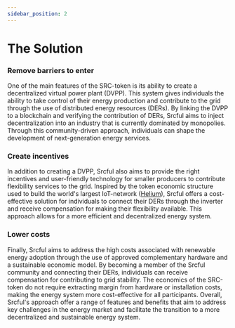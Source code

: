 ```yaml
---
sidebar_position: 2
---
```


# The Solution

### Remove barriers to enter
One of the main features of the SRC-token is its ability to create a decentralized virtual power plant (DVPP). This system gives individuals the ability to take control of their energy production and contribute to the grid through the use of distributed energy resources (DERs). By linking the DVPP to a blockchain and verifying the contribution of DERs, Srcful aims to inject decentralization into an industry that is currently dominated by monopolies. Through this community-driven approach, individuals can shape the development of next-generation energy services.

### Create incentives
In addition to creating a DVPP, Srcful also aims to provide the right incentives and user-friendly technology for smaller producers to contribute flexibility services to the grid. Inspired by the token economic structure used to build the world's largest IoT-network ([Helium](https://www.helium.com/)), Srcful offers a cost-effective solution for individuals to connect their DERs through the inverter and receive compensation for making their flexibility available. This approach allows for a more efficient and decentralized energy system.

### Lower costs
Finally, Srcful aims to address the high costs associated with renewable energy adoption through the use of approved complementary hardware and a sustainable economic model. By becoming a member of the Srcful community and connecting their DERs, individuals can receive compensation for contributing to grid stability. The economics of the SRC-token do not require extracting margin from hardware or installation costs, making the energy system more cost-effective for all participants. Overall, Srcful's approach offer a range of features and benefits that aim to address key challenges in the energy market and facilitate the transition to a more decentralized and sustainable energy system.
